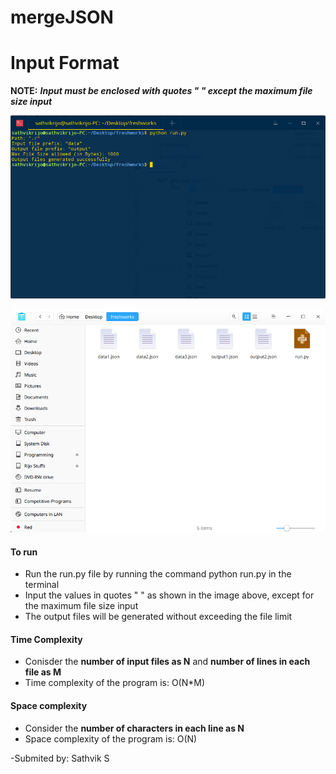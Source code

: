 # mergeJSON

# Input Format
__NOTE:__ _**Input must be enclosed with quotes " " except the maximum file size input**_

![INPUTFOMRAT](https://github.com/sathvikrijo/mergeJSON/blob/master/input%20fomat.png)


![OUTPUTFOMAT](https://github.com/sathvikrijo/mergeJSON/blob/master/demo.png)



#### To run
* Run the run.py file by running the command python run.py in the terminal
* Input the values in quotes " " as shown in the image above, except for the maximum file size input
* The output files will be generated without exceeding the file limit

#### Time Complexity
* Conisder the __number of input files as N__ and __number of lines in each file as M__
* Time complexity of the program is: O(N*M)

#### Space complexity
* Consider the __number of characters in each line as N__
* Space complexity of the program is: O(N)

-Submited by: Sathvik S
